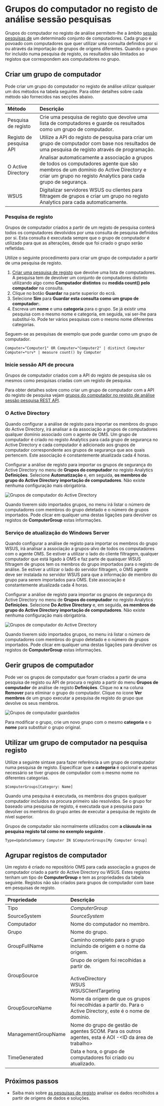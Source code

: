 <properties
    pageTitle="Grupos do computador no registo de análise sessão pesquisas | Microsoft Azure"
    description="Grupos do computador no registo de análise permitem-lhe as pesquisas de registo do âmbito a um determinado conjunto de computadores.  Este artigo descreve os diferentes métodos que pode utilizar para criar grupos de computador e como utilizá-las numa pesquisa registo."
    services="log-analytics"
    documentationCenter=""
    authors="bwren"
    manager="jwhit"
    editor=""/>

<tags
    ms.service="log-analytics"
    ms.workload="na"
    ms.tgt_pltfrm="na"
    ms.devlang="na"
    ms.topic="article"
    ms.date="09/06/2016"
    ms.author="bwren"/>

# <a name="computer-groups-in-log-analytics-log-searches"></a>Grupos do computador no registo de análise sessão pesquisas
Grupos do computador no registo de análise permitem-lhe a âmbito [sessão pesquisas de](log-analytics-log-searches.md) um determinado conjunto de computadores.  Cada grupo é povoado com computadores que quer utilizar uma consulta definidos por si ou através da importação de grupos de origens diferentes.  Quando o grupo for incluído numa pesquisa de registo, os resultados são limitados ao registos que correspondem aos computadores no grupo.

## <a name="creating-a-computer-group"></a>Criar um grupo de computador
Pode criar um grupo do computador no registo de análise utilizar qualquer um dos métodos na tabela seguinte.  Para obter detalhes sobre cada método são fornecidos nas secções abaixo. 

| Método | Descrição |
|:---|:---|
| Pesquisa de registo       | Crie uma pesquisa de registo que devolve uma lista de computadores e guarde os resultados como um grupo de computador. |
| Registo de pesquisa API   | Utilize a API do registo de pesquisa para criar um grupo de computador com base nos resultados de uma pesquisa de registo através de programação. |
| O Active Directory | Analisar automaticamente a associação a grupos de todos os computadores agente que são membros de um domínio do Active Directory e criar um grupo no registo Analytics para cada grupo de segurança.
| WSUS              | Digitalizar servidores WSUS ou clientes para filtragem de grupos e criar um grupo no registo Analytics para cada automaticamente. |


### <a name="log-search"></a>Pesquisa de registo

Grupos de computador criados a partir de um registo de pesquisa conterá todos os computadores devolvidos por uma consulta de pesquisa definidos por si.  Esta consulta é executada sempre que o grupo de computador é utilizado para que as alterações, desde que foi criado o grupo serão refletidas.

Utilize o seguinte procedimento para criar um grupo de computador a partir de uma pesquisa de registo.

1. [Criar uma pesquisa de registo](log-analytics-log-searches.md) que devolve uma lista de computadores.  A pesquisa tem de devolver um conjunto de computadores distinto utilizando algo como **Computador distintos** ou **medida count() pelo computador** na consulta.  
2. Clique no botão **Guardar** na parte superior do ecrã.
3. Selecione **Sim** para **Guardar esta consulta como um grupo de computador:**.
4. Escreva um **nome** e uma **categoria** para o grupo.  Se já existir uma pesquisa com o mesmo nome e categoria, em seguida, vai ser-lhe para substituí-lo.  Pode ter vários pesquisas com o mesmo nome diferentes categorias. 

Seguem-se as pesquisas de exemplo que pode guardar como um grupo de computador.

    Computer="Computer1" OR Computer="Computer2" | distinct Computer 
    Computer=*srv* | measure count() by Computer

### <a name="log-search-api"></a>Inicie sessão API de procura

Grupos de computador criados com a API do registo de pesquisa são os mesmos como pesquisas criadas com um registo de pesquisa.

Para obter detalhes sobre como criar um grupo de computador com a API do registo de pesquisa vejam [grupos do computador no registo de análise sessão pesquisa REST API](log-analytics-log-search-api.md#computer-groups).

### <a name="active-directory"></a>O Active Directory

Quando configurar a análise de registo para importar os membros do grupo do Active Directory, irá analisar a da associação a grupos de computadores qualquer domínio associado com o agente de OMS.  Um grupo de computador é criado no registo Analytics para cada grupo de segurança no Active Directory e cada computador é adicionado aos grupos de computador correspondente aos grupos de segurança que aos quais pertencem.  Este associação é constantemente atualizada cada 4 horas.  

Configurar a análise de registo para importar os grupos de segurança do Active Directory no menu de **Grupos do computador** no registo Analytics **Definições**.  Selecione **Automatização** e, em seguida, **os membros do grupo do Active Directory importação de computadores**.  Não existe nenhuma configuração mais obrigatória.

![Grupos de computador do Active Directory](media/log-analytics-computer-groups/configure-activedirectory.png)

Quando tiverem sido importados grupos, no menu irá listar o número de computadores com membros do grupo detetado e o número de grupos importados.  Pode clicar em qualquer uma destas ligações para devolver os registos de **ComputerGroup** estas informações.

### <a name="windows-server-update-service"></a>Serviço de atualização do Windows Server

Quando configurar a análise de registo para importar os membros do grupo WSUS, irá analisar a associação a grupos-alvo de todos os computadores com o agente OMS.  Se estiver a utilizar o lado do cliente filtragem, qualquer computador que está ligado à OMS e faz parte de quaisquer WSUS filtragem de grupos tem os membros do grupo importados para o registo de análise. Se estiver a utilizar o lado do servidor filtragem, o OMS agente deve ser instalada no servidor WSUS para que a informação de membro do grupo para serem importados para OMS.  Este associação é constantemente atualizada cada 4 horas. 

Configurar a análise de registo para importar os grupos de segurança do Active Directory no menu de **Grupos do computador** no registo Analytics **Definições**.  Selecione **Do Active Directory** e, em seguida, **os membros do grupo do Active Directory importação de computadores**.  Não existe nenhuma configuração mais obrigatória.

![Grupos de computador do Active Directory](media/log-analytics-computer-groups/configure-wsus.png)

Quando tiverem sido importados grupos, no menu irá listar o número de computadores com membros do grupo detetado e o número de grupos importados.  Pode clicar em qualquer uma destas ligações para devolver os registos de **ComputerGroup** estas informações.

## <a name="managing-computer-groups"></a>Gerir grupos de computador

Pode ver os grupos de computador que foram criados a partir de uma pesquisa de registo ou API de procura o registo a partir do menu **Grupos de computador** de análise de registo **Definições**.  Clique no **x** na coluna **Remover** para eliminar o grupo do computador.  Clique no ícone **Ver membros** de um grupo executar a pesquisa de registo do grupo que devolve os seus membros. 

![Grupos de computador guardados](media/log-analytics-computer-groups/configure-saved.png)

Para modificar o grupo, crie um novo grupo com o mesmo **categoria** e o **nome** para substituir o grupo original.

## <a name="using-a-computer-group-in-a-log-search"></a>Utilizar um grupo de computador na pesquisa registo
Utilize a seguinte sintaxe para fazer referência a um grupo de computador numa pesquisa de registo.  Especificar que a **categoria** é opcional e apenas necessário se tiver grupos de computador com o mesmo nome no diferentes categorias. 

    $ComputerGroups[Category: Name]

Quando uma pesquisa é executada, os membros dos grupos qualquer computador incluídos na procura primeiro são resolvidos.  Se o grupo for baseado uma pesquisa de registo, é executada que a pesquisa para devolver os membros do grupo antes de executar a pesquisa de registo de nível superior.

Grupos de computador são normalmente utilizados com **a cláusula in na pesquisa registo tal como no exemplo seguinte** .

    Type=UpdateSummary Computer IN $ComputerGroups[My Computer Group]

## <a name="computer-group-records"></a>Agrupar registos de computador

Um registo é criado no repositório OMS para cada associação a grupos de computador criado a partir do Active Directory ou WSUS.  Estes registos tenham um tipo de **ComputerGroup** e tem as propriedades da tabela seguinte.  Registos não são criados para grupos de computador com base em pesquisas de registo.

| Propriedade | Descrição |
|:--|:--|
| Tipo                | *ComputerGroup* |
| SourceSystem        | *SourceSystem*  |
| Computador            | Nome do computador no membro. |
| Grupo               | Nome do grupo. |
| GroupFullName       | Caminho completo para o grupo incluindo de origem e o nome da origem.
| GroupSource         | Grupo de origem foi recolhidas a partir de. <br><br>ActiveDirectory<br>WSUS<br>WSUSClientTargeting |
| GroupSourceName     | Nome da origem de que os grupos foi recolhidas a partir do.  Para o Active Directory, este é o nome de domínio. |
| ManagementGroupName | Nome do grupo de gestão de agentes SCOM.  Para os outros agentes, esta é AOI -\<ID da área de trabalho\> |
| TimeGenerated       | Data e hora, o grupo de computadores foi criado ou atualizado. |



## <a name="next-steps"></a>Próximos passos

- Saiba mais sobre [as pesquisas de registo](log-analytics-log-searches.md) analisar os dados recolhidos a partir de origens de dados e soluções.  
